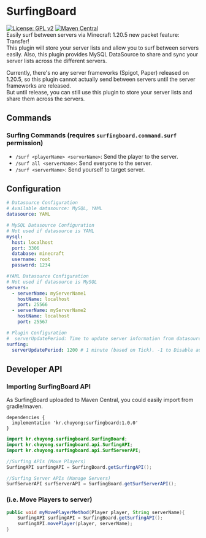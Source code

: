 # SurfingBoard
[![License: GPL v2](https://img.shields.io/badge/License-GPL%20v2-blue.svg)](https://www.gnu.org/licenses/old-licenses/gpl-2.0.en.html) [![Maven Central](https://img.shields.io/maven-central/v/kr.chuyong/surfingboard.svg?label=Maven%20Central)](https://central.sonatype.com/artifact/kr.chuyong/surfingboard.svg)  
Easily surf between servers via Minecraft 1.20.5 new packet feature: Transfer!  
This plugin will store your server lists and allow you to surf between servers easily. 
Also, this plugin provides MySQL DataSource to share and sync your server lists across the different servers.

Currently, there's no any server frameworks (Spigot, Paper) released on 1.20.5, 
so this plugin cannot actually send between servers until the server frameworks are released.  
But until release, you can still use this plugin to store your server lists and share them across the servers.

## Commands
### Surfing Commands (requires `surfingboard.command.surf` permission)
- `/surf <playerName> <serverName>`: Send the player to the server.
- `/surf all <serverName>`: Send everyone to the server.
- `/surf <serverName>`: Send yourself to target server.

## Configuration
```yaml
# Datasource Configuration
# Available datasource: MySQL, YAML
datasource: YAML

# MySQL Datasource Configuration
# Not used if datasource is YAML
mysql:
  host: localhost
  port: 3306
  database: minecraft
  username: root
  password: 1234

#YAML Datasource Configuration
# Not used if datasource is MySQL
servers:
  - serverName: myServerName1
    hostName: localhost
    port: 25566
  - serverName: myServerName2
    hostName: localhost
    port: 25567

# Plugin Configuration
#  serverUpdatePeriod: Time to update server information from datasource
surfing:
  serverUpdatePeriod: 1200 # 1 minute (based on Tick). -1 to Disable auto update
```

## Developer API
### Importing SurfingBoard API
As SurfingBoard uploaded to Maven Central, you could easily import from gradle/maven.
```
dependencies {
  implementation 'kr.chuyong:surfingboard:1.0.0'
}
```

```java
import kr.chuyong.surfingboard.SurfingBoard;
import kr.chuyong.surfingboard.api.SurfingAPI;
import kr.chuyong.surfingboard.api.SurfServerAPI;

//Surfing APIs (Move Players)
SurfingAPI surfingAPI = SurfingBoard.getSurfingAPI();

//Surfing Server APIs (Manage Servers)
SurfServerAPI surfServerAPI = SurfingBoard.getSurfServerAPI();
```

### (i.e. Move Players to server)
```java
public void myMovePlayerMethod(Player player, String serverName){
    SurfingAPI surfingAPI = SurfingBoard.getSurfingAPI();
    surfingAPI.movePlayer(player, serverName);
}
```
